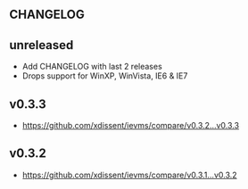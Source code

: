 CHANGELOG
---

## unreleased

* Add CHANGELOG with last 2 releases
* Drops support for WinXP, WinVista, IE6 & IE7

## v0.3.3

* https://github.com/xdissent/ievms/compare/v0.3.2...v0.3.3

## v0.3.2

* https://github.com/xdissent/ievms/compare/v0.3.1...v0.3.2
